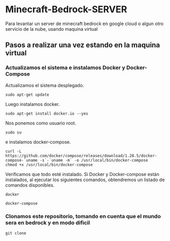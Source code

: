 # Minecraft-Bedrock-SERVER
Para levantar un server de minecraft bedrock en google cloud o algun otro servicio de la nube, usando maquina virtual



## Pasos a realizar una vez estando en la maquina virtual

### Actualizamos el sistema e instalamos Docker y Docker-Compose

Actualizamos el sistema desplegado.

```
sudo apt-get update
```

Luego instalamos docker.

```
sudo apt-get install docker.io --yes
```

Nos ponemos como usuario root.

```
sudo su
```

e instalamos docker-compose.

```
curl -L https://github.com/docker/compose/releases/download/1.28.5/docker-compose-`uname -s`-`uname -m` -o /usr/local/bin/docker-compose
chmod +x /usr/local/bin/docker-compose
```

Verificamos que todo esté instalado. Si Docker y Docker-compose están instalados, al ejecutar los siguientes comandos, obtendremos un listado de comandos disponibles.

```
docker 
```

```
docker-compose
```

### Clonamos este repositorio, tomando en cuenta que el mundo sera en bedrock y en modo dificil

```
git clone 
```
